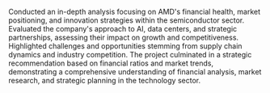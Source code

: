 Conducted an in-depth analysis focusing on AMD's financial health, market positioning, and innovation strategies within the semiconductor sector. Evaluated the company's approach to AI, data centers, and strategic partnerships, assessing their impact on growth and competitiveness. Highlighted challenges and opportunities stemming from supply chain dynamics and industry competition. The project culminated in a strategic recommendation based on financial ratios and market trends, demonstrating a comprehensive understanding of financial analysis, market research, and strategic planning in the technology sector.
